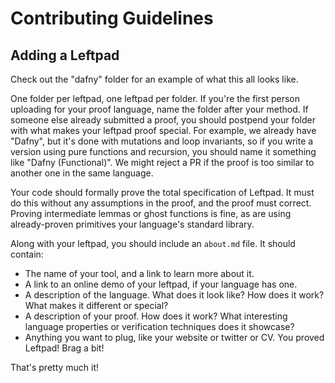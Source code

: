 # Contributing Guidelines

## Adding a Leftpad

Check out the "dafny" folder for an example of what this all looks like.

One folder per leftpad, one leftpad per folder. If you're the first person uploading for your proof language, name the folder after your method. If someone else already submitted a proof, you should postpend your folder with what makes your leftpad proof special. For example, we already have "Dafny", but it's done with mutations and loop invariants, so if you write a version using pure functions and recursion, you should name it something like "Dafny (Functional)". We might reject a PR if the proof is too similar to another one in the same language.

Your code should formally prove the total specification of Leftpad. It must do this without any assumptions in the proof, and the proof must correct. Proving intermediate lemmas or ghost functions is fine, as are using already-proven primitives your language's standard library.

Along with your leftpad, you should include an `about.md` file. It should contain:
* The name of your tool, and a link to learn more about it.
* A link to an online demo of your leftpad, if your language has one.
* A description of the language. What does it look like? How does it work? What makes it different or special?
* A description of your proof. How does it work? What interesting language properties or verification techniques does it showcase?
* Anything you want to plug, like your website or twitter or CV. You proved Leftpad! Brag a bit!

That's pretty much it!
